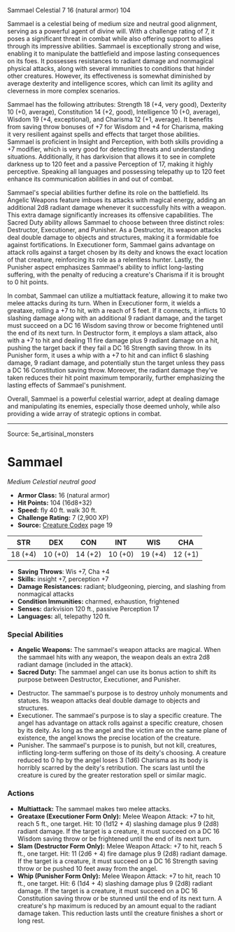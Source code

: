<MonsterName/>Sammael</MonsterName>
<CreatureType/>Celestial</CreatureType>
<CR/>7</CR>
<AC/>16 (natural armor)</AC>
<HP/>104</HP>
<summary>Sammael is a celestial being of medium size and neutral good alignment, serving as a powerful agent of divine will. With a challenge rating of 7, it poses a significant threat in combat while also offering support to allies through its impressive abilities. Sammael is exceptionally strong and wise, enabling it to manipulate the battlefield and impose lasting consequences on its foes. It possesses resistances to radiant damage and nonmagical physical attacks, along with several immunities to conditions that hinder other creatures. However, its effectiveness is somewhat diminished by average dexterity and intelligence scores, which can limit its agility and cleverness in more complex scenarios.</summary>

<detail>

Sammael has the following attributes: Strength 18 (+4, very good), Dexterity 10 (+0, average), Constitution 14 (+2, good), Intelligence 10 (+0, average), Wisdom 19 (+4, exceptional), and Charisma 12 (+1, average). It benefits from saving throw bonuses of +7 for Wisdom and +4 for Charisma, making it very resilient against spells and effects that target those abilities. Sammael is proficient in Insight and Perception, with both skills providing a +7 modifier, which is very good for detecting threats and understanding situations. Additionally, it has darkvision that allows it to see in complete darkness up to 120 feet and a passive Perception of 17, making it highly perceptive. Speaking all languages and possessing telepathy up to 120 feet enhance its communication abilities in and out of combat.

Sammael's special abilities further define its role on the battlefield. Its Angelic Weapons feature imbues its attacks with magical energy, adding an additional 2d8 radiant damage whenever it successfully hits with a weapon. This extra damage significantly increases its offensive capabilities. The Sacred Duty ability allows Sammael to choose between three distinct roles: Destructor, Executioner, and Punisher. As a Destructor, its weapon attacks deal double damage to objects and structures, making it a formidable foe against fortifications. In Executioner form, Sammael gains advantage on attack rolls against a target chosen by its deity and knows the exact location of that creature, reinforcing its role as a relentless hunter. Lastly, the Punisher aspect emphasizes Sammael's ability to inflict long-lasting suffering, with the penalty of reducing a creature's Charisma if it is brought to 0 hit points.

In combat, Sammael can utilize a multiattack feature, allowing it to make two melee attacks during its turn. When in Executioner form, it wields a greataxe, rolling a +7 to hit, with a reach of 5 feet. If it connects, it inflicts 10 slashing damage along with an additional 9 radiant damage, and the target must succeed on a DC 16 Wisdom saving throw or become frightened until the end of its next turn. In Destructor form, it employs a slam attack, also with a +7 to hit and dealing 11 fire damage plus 9 radiant damage on a hit, pushing the target back if they fail a DC 16 Strength saving throw. In its Punisher form, it uses a whip with a +7 to hit and can inflict 6 slashing damage, 9 radiant damage, and potentially stun the target unless they pass a DC 16 Constitution saving throw. Moreover, the radiant damage they've taken reduces their hit point maximum temporarily, further emphasizing the lasting effects of Sammael's punishment.

Overall, Sammael is a powerful celestial warrior, adept at dealing damage and manipulating its enemies, especially those deemed unholy, while also providing a wide array of strategic options in combat.</detail>



---

Source: 5e_artisinal_monsters

# Sammael

*Medium* *Celestial* *neutral good*

- **Armor Class:** 16 (natural armor)
- **Hit Points:** 104 (16d8+32)
- **Speed:** fly 40 ft. walk 30 ft.
- **Challenge Rating:** 7 (2,900 XP)
- **Source:** [Creature Codex](https://koboldpress.com/kpstore/product/creature-codex-for-5th-edition-dnd) page 19

| STR | DEX | CON | INT | WIS | CHA |
| --- | --- | --- | --- | --- | --- |
| 18 (+4) | 10 (+0) | 14 (+2) | 10 (+0) | 19 (+4) | 12 (+1) |

- **Saving Throws**: Wis +7, Cha +4
- **Skills:** insight +7, perception +7
- **Damage Resistances:** radiant; bludgeoning, piercing, and slashing from nonmagical attacks
- **Condition Immunities:** charmed, exhaustion, frightened
- **Senses:** darkvision 120 ft., passive Perception 17
- **Languages:** all, telepathy 120 ft.

### Special Abilities

- **Angelic Weapons:** The sammael's weapon attacks are magical. When the sammael hits with any weapon, the weapon deals an extra 2d8 radiant damage (included in the attack).
- **Sacred Duty:** The sammael angel can use its bonus action to shift its purpose between Destructor, Executioner, and Punisher. 
* Destructor. The sammael's purpose is to destroy unholy monuments and statues. Its weapon attacks deal double damage to objects and structures. 
* Executioner. The sammael's purpose is to slay a specific creature. The angel has advantage on attack rolls against a specific creature, chosen by its deity. As long as the angel and the victim are on the same plane of existence, the angel knows the precise location of the creature. 
* Punisher. The sammael's purpose is to punish, but not kill, creatures, inflicting long-term suffering on those of its deity's choosing. A creature reduced to 0 hp by the angel loses 3 (1d6) Charisma as its body is horribly scarred by the deity's retribution. The scars last until the creature is cured by the greater restoration spell or similar magic.

### Actions

- **Multiattack:** The sammael makes two melee attacks.
- **Greataxe (Executioner Form Only):** Melee Weapon Attack: +7 to hit, reach 5 ft., one target. Hit: 10 (1d12 + 4) slashing damage plus 9 (2d8) radiant damage. If the target is a creature, it must succeed on a DC 16 Wisdom saving throw or be frightened until the end of its next turn.
- **Slam (Destructor Form Only):** Melee Weapon Attack: +7 to hit, reach 5 ft., one target. Hit: 11 (2d6 + 4) fire damage plus 9 (2d8) radiant damage. If the target is a creature, it must succeed on a DC 16 Strength saving throw or be pushed 10 feet away from the angel.
- **Whip (Punisher Form Only):** Melee Weapon Attack: +7 to hit, reach 10 ft., one target. Hit: 6 (1d4 + 4) slashing damage plus 9 (2d8) radiant damage. If the target is a creature, it must succeed on a DC 16 Constitution saving throw or be stunned until the end of its next turn. A creature's hp maximum is reduced by an amount equal to the radiant damage taken. This reduction lasts until the creature finishes a short or long rest.




